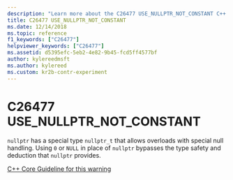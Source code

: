 ```yaml
---
description: "Learn more about the C26477 USE_NULLPTR_NOT_CONSTANT C++ Core Guidelines Checker warning. The nullptr value allows overloads with special null handling."
title: C26477 USE_NULLPTR_NOT_CONSTANT
ms.date: 12/14/2018
ms.topic: reference
f1_keywords: ["C26477"]
helpviewer_keywords: ["C26477"]
ms.assetid: d5395efc-5eb2-4e82-9b45-fcd5ff4577bf
author: kylereedmsft
ms.author: kylereed
ms.custom: kr2b-contr-experiment
---
```

# C26477 USE_NULLPTR_NOT_CONSTANT

`nullptr` has a special type `nullptr_t` that allows overloads with special null handling. Using `0` or `NULL` in place of `nullptr` bypasses the type safety and deduction that `nullptr` provides.

[C++ Core Guideline for this warning](https://github.com/isocpp/CppCoreGuidelines/blob/master/CppCoreGuidelines.md#Res-nullptr)
